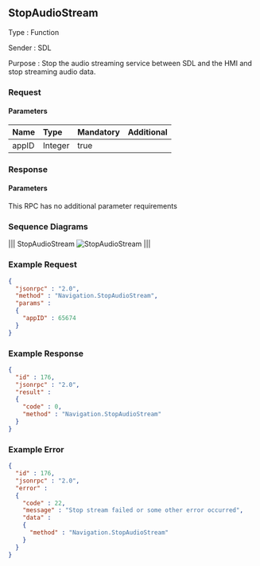 ## StopAudioStream

Type
: Function

Sender
: SDL

Purpose
: Stop the audio streaming service between SDL and the HMI and stop streaming audio data.

### Request

#### Parameters

|Name|Type|Mandatory|Additional|
|:---|:---|:--------|:---------|
|appID|Integer|true||

### Response

#### Parameters

This RPC has no additional parameter requirements

### Sequence Diagrams
|||
StopAudioStream
![StopAudioStream](./assets/StopAudioStream.jpg)
|||

### Example Request

```json
{
  "jsonrpc" : "2.0",
  "method" : "Navigation.StopAudioStream",
  "params" :  
  {
    "appID" : 65674
  }
}
```

### Example Response

```json
{
  "id" : 176,
  "jsonrpc" : "2.0",
  "result" :
  {
    "code" : 0,
    "method" : "Navigation.StopAudioStream"
  }
}
```

### Example Error

```json
{
  "id" : 176,
  "jsonrpc" : "2.0",
  "error" :
  {
    "code" : 22,
    "message" : "Stop stream failed or some other error occurred",
    "data" :
    {
      "method" : "Navigation.StopAudioStream"
    }
  }
}
```
